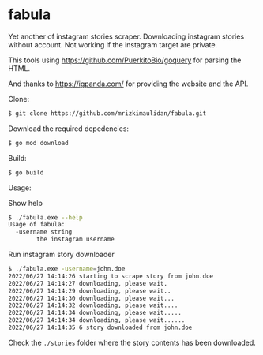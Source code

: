 # fabula

Yet another of instagram stories scraper. Downloading instagram stories without account. Not working if the instagram target are private.

This tools using https://github.com/PuerkitoBio/goquery for parsing the HTML.

And thanks to https://igpanda.com/ for providing the website and the API.

Clone:

```bash
$ git clone https://github.com/mrizkimaulidan/fabula.git
```

Download the required depedencies:

```bash
$ go mod download
```

Build:
```bash
$ go build
```

Usage:

Show help

```bash
$ ./fabula.exe --help
Usage of fabula:
  -username string
        the instagram username
```

Run instagram story downloader

```bash
$ ./fabula.exe -username=john.doe
2022/06/27 14:14:26 starting to scrape story from john.doe
2022/06/27 14:14:27 downloading, please wait.
2022/06/27 14:14:29 downloading, please wait..
2022/06/27 14:14:30 downloading, please wait...
2022/06/27 14:14:32 downloading, please wait....
2022/06/27 14:14:34 downloading, please wait.....
2022/06/27 14:14:34 downloading, please wait......
2022/06/27 14:14:35 6 story downloaded from john.doe
```

Check the `./stories` folder where the story contents has been downloaded.